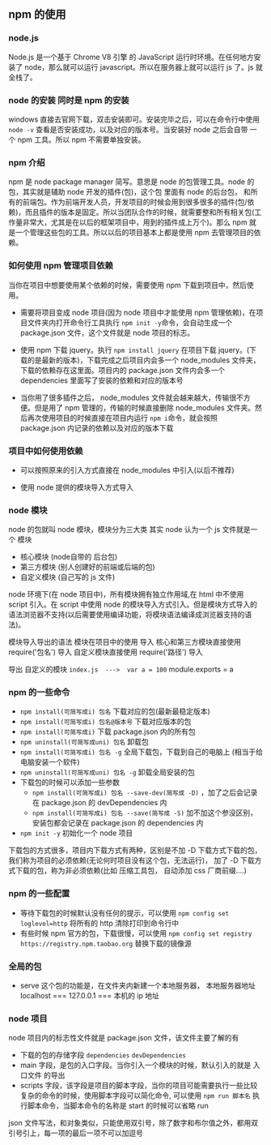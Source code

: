 ## npm 的使用

### node.js
Node.js 是一个基于 Chrome V8 引擎 的 JavaScript 运行时环境。在任何地方安装了 node，那么就可以运行 javascript。所以在服务器上就可以运行 js 了。js 就全栈了。


### node 的安装 同时是 npm 的安装
windows 直接去官网下载，双击安装即可。安装完毕之后，可以在命令行中使用 `node -v` 查看是否安装成功，以及对应的版本号。当安装好 node 之后会自带 一个 npm 工具。所以 npm 不需要单独安装。

### npm 介绍
npm 是 node package manager 简写。意思是 node 的包管理工具。node 的包，其实就是辅助 node 开发的插件(包)，这个包 里面有 node 的后台包， 和所有的前端包。作为前端开发人员，开发项目的时候会用到很多很多的插件(包/依赖)，而且插件的版本是固定。所以当团队合作的时候，就需要整和所有相关包(工作量非常大，尤其是在以后的框架项目中，用到的插件成上万个)。那么 npm 就是一个管理这些包的工具。所以以后的项目基本上都是使用 npm 去管理项目的依赖。

### 如何使用 npm 管理项目依赖
当你在项目中想要使用某个依赖的时候，需要使用 npm 下载到项目中，然后使用。
- 需要将项目变成 node 项目(因为 node 项目中才能使用 npm 管理依赖)，在项目文件夹内打开命令行工具执行 `npm init -y`命令，会自动生成一个 package.json 文件，这个文件就是 node 项目的标志。

- 使用 npm 下载 jquery。执行 `npm install jquery` 在项目下载 jquery。(下载的是最新的版本)，下载完成之后项目内会多一个 node_modules 文件夹，下载的依赖存在这里面。项目内的 package.json 文件内会多一个 dependencies 里面写了安装的依赖和对应的版本号
 
- 当你用了很多插件之后， node_modules 文件就会越来越大，传输很不方便。但是用了 npm 管理的，传输的时候直接删除 node_modules 文件夹。然后再次使用项目的时候直接在项目内运行 `npm i`命令，就会按照 package.json 内记录的依赖以及对应的版本下载

### 项目中如何使用依赖
- 可以按照原来的引入方式直接在 node_modules 中引入(以后不推荐)

- 使用 node 提供的模块导入方式导入


### node 模块
node 的包就叫 node 模块，模块分为三大类
其实 node 认为一个 js 文件就是一个 模块
- 核心模块 (node自带的 后台包)
- 第三方模块 (别人创建好的前端或后端的包)
- 自定义模块 (自己写的 js 文件)

node 环境下(在 node 项目中)，所有模块拥有独立作用域,在 html 中不使用 script 引入。在 script 中使用 node 的模块导入方式引入。但是模块方式导入的语法浏览器不支持(以后需要使用编译功能，将模块语法编译成浏览器支持的语法)。

模块导入导出的语法  模块在项目中的使用
导入 
核心和第三方模块直接使用 require('包名') 导入
自定义模块直接使用 require('路径') 导入

导出  自定义的模块
`index.js  --->  var a = 100`
module.exports = a  

### npm 的一些命令
- `npm install(可简写成i) 包名`  下载对应的包(最新最稳定版本)
- `npm install(可简写成i) 包名@版本号`  下载对应版本的包
- `npm install(可简写成i)` 下载 package.json 内的所有包
- `npm uninstall(可简写成uni) 包名` 卸载包
- `npm install(可简写成i) 包名 -g` 全局下载包，下载到自己的电脑上  (相当于给电脑安装一个软件)
- `npm uninstall(可简写成uni) 包名 -g` 卸载全局安装的包
- 下载包的时候可以添加一些参数 
    - `npm install(可简写成i) 包名 --save-dev(简写成 -D)` ，加了之后会记录在 package.json 的 devDependencies 内
    - `npm install(可简写成i) 包名 --save(简写成 -S)` 加不加这个参没区别，安装包都会记录在 package.json 的 dependencies 内
- `npm init -y` 初始化一个 node 项目

下载包的方式很多，项目内下载方式有两种，区别是不加 -D 下载方式下载的包，我们称为项目的必须依赖(无论何时项目没有这个包，无法运行)， 加了 -D 下载方式下载的包，称为非必须依赖(比如 压缩工具包， 自动添加 css 厂商前缀....)

### npm 的一些配置
- 等待下载包的时候默认没有任何的提示，可以使用 `npm config set loglevel=http` 将所有的 http 清除打印到命令行中
- 有些时候 npm 官方的包，下载很慢，可以使用 `npm config set registry https://registry.npm.taobao.org` 替换下载的镜像源

### 全局的包
- serve 这个包的功能是，在文件夹内新建一个本地服务器， 本地服务器地址  localhost  ===  127.0.0.1  === 本机的 ip 地址

### node 项目

node 项目内的标志性文件就是 package.json 文件，该文件主要了解的有

- 下载的包的存储字段 `dependencies`  `devDependencies`
- main 字段，是包的入口字段。当你引入一个模块的时候，默认引入的就是 入口文件 的导出
- scripts 字段，该字段是项目的脚本字段，当你的项目可能需要执行一些比较复杂的命令的时候，使用脚本字段可以简化命令, 可以使用 `npm run 脚本名` 执行脚本命令，当脚本命令的名称是 start 的时候可以省略 run


json 文件写法，和对象类似，只能使用双引号，除了数字和布尔值之外，都用双引号引上，每一项的最后一项不可以加逗号